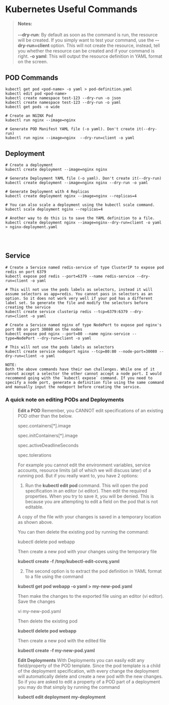 # Kubernetes Useful Commands

> #### Notes:
> 
> **--dry-run**: By default as soon as the command is run, the resource will be created. 
> If you simply want to test your command, use the **--dry-run=client** option. This will not create the resource, instead, tell you whether the resource can be created and if your command is right.
> **-o yaml**: This will output the resource definition in YAML format on the screen.

## POD Commands

```
kubectl get pod <pod-name> -o yaml > pod-definition.yaml
kubectl edit pod <pod-name>
kubectl create namespace test-123 --dry-run -o json
kubectl create namespace test-123 --dry-run -o yaml
kubectl get pods -o wide

# Create an NGINX Pod
kubectl run nginx --image=nginx

# Generate POD Manifest YAML file (-o yaml). Don't create it(--dry-run)
kubectl run nginx --image=nginx  --dry-run=client -o yaml
```

## Deployment

```
# Create a deployment
kubectl create deployment --image=nginx nginx

# Generate Deployment YAML file (-o yaml). Don't create it(--dry-run)
kubectl create deployment --image=nginx nginx --dry-run -o yaml

# Generate Deployment with 4 Replicas
kubectl create deployment nginx --image=nginx --replicas=4

# You can also scale a deployment using the kubectl scale command.       
kubectl scale deployment nginx --replicas=4

# Another way to do this is to save the YAML definition to a file.
kubectl create deployment nginx --image=nginx--dry-run=client -o yaml > nginx-deployment.yaml




```

## Service

```
# Create a Service named redis-service of type ClusterIP to expose pod redis on port 6379
kubectl expose pod redis --port=6379 --name redis-service --dry-run=client -o yaml

# This will not use the pods labels as selectors, instead it will assume selectors as app=redis. You cannot pass in selectors as an option. So it does not work very well if your pod has a different label set. So generate the file and modify the selectors before creating the service
kubectl create service clusterip redis --tcp=6379:6379 --dry-run=client -o yaml

# Create a Service named nginx of type NodePort to expose pod nginx's port 80 on port 30080 on the nodes
kubectl expose pod nginx --port=80 --name nginx-service --type=NodePort --dry-run=client -o yaml

# This will not use the pods labels as selectors
kubectl create service nodeport nginx --tcp=80:80 --node-port=30080 --dry-run=client -o yaml

NOTE:
Both the above commands have their own challenges. While one of it cannot accept a selector the other cannot accept a node port. I would recommend going with the `kubectl expose` command. If you need to specify a node port, generate a definition file using the same command and manually input the nodeport before creating the service.
```

### A quick note on editing PODs and Deployments

> **Edit a POD**
> Remember, you CANNOT edit specifications of an existing POD other than the below.
> 
> spec.containers[*].image
> 
> spec.initContainers[*].image
> 
> spec.activeDeadlineSeconds
> 
> spec.tolerations
> 
> For example you cannot edit the environment variables, service accounts, resource limits (all of which we will discuss later) of a running pod. But if you really want to, you have 2 options:
> 
> 1. Run the **kubectl edit pod <pod name>** command.  This will open the pod specification in an editor (vi editor). Then edit the required properties. When you try to save it, you will be denied. This is because you are attempting to edit a field on the pod that is not editable.
> 
> A copy of the file with your changes is saved in a temporary location as shown above.
> 
> You can then delete the existing pod by running the command:
> 
> kubectl delete pod webapp
> 
> Then create a new pod with your changes using the temporary file
> 
> **kubectl create -f /tmp/kubectl-edit-ccvrq.yaml**
> 
> 2. The second option is to extract the pod definition in YAML format to a file using the command
> 
> **kubectl get pod webapp -o yaml > my-new-pod.yaml**
> 
> Then make the changes to the exported file using an editor (vi editor). Save the changes
> 
> vi my-new-pod.yaml
> 
> Then delete the existing pod
> 
> **kubectl delete pod webapp**
> 
> Then create a new pod with the edited file
> 
> **kubectl create -f my-new-pod.yaml**
> 
> **Edit Deployments**
> With Deployments you can easily edit any field/property of the POD template. Since the pod template is a child of the deployment specification,  with every change the deployment will automatically delete and create a new pod with the new changes. So if you are asked to edit a property of a POD part of a deployment you may do that simply by running the command
> 
> **kubectl edit deployment my-deployment**
